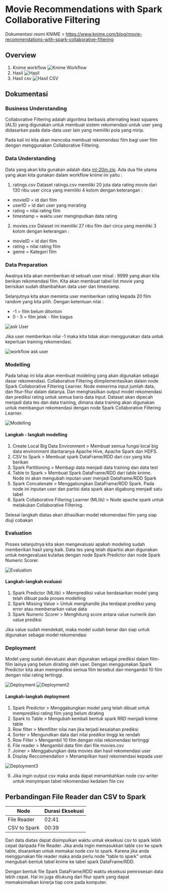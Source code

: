 # Movie Recommendations with Spark Collaborative Filtering
Dokumentasi resmi KNIME > https://www.knime.com/blog/movie-recommendations-with-spark-collaborative-filtering

## Overview
1. Knime workflow
![Knime Workflow](./dokumentasi/workflow.png)
2. Hasil
![Hasil](./dokumentasi/hasil.png)
3. Hasil csv
![Hasil CSV](./dokumentasi/hasilcsv.png)

## Dokumentasi
### Business Understanding
Collaborative Filtering adalah algoritma berbasis alternating least squares (ALS) yang digunakan untuk membuat sistem rekomendasi untuk user yang didasarkan pada data-data user lain yang memiliki pola yang mirip.

Pada kali ini kita akan mencoba membuat rekomendasi film bagi user film dengan menggunakan Collaborative Filtering.

### Data Understanding

Data yang akan kita gunakan adalah data [ml-20m.zip](https://grouplens.org/datasets/movielens/). Ada dua file utama yang akan kita gunakan dalam workflow knime ini yaitu :

1. ratings.csv
Dataset ratings.csv memiliki 20 juta data rating movie dari 130 ribu user circa yang memiliki 4 kolom dengan keterangan :
  - movieID = id dari film
  - userID = id dari user yang merating
  - rating = nilai rating film
  - timestamp = waktu user menginputkan data rating

2. movies.csv
Dataset ini memiliki 27 ribu film dari circa yang memiliki 3 kolom dengan keterangan :
  - movieID = id dari film
  - rating = nilai rating film
  - genre = Kategori film

### Data Preparation

Awalnya kita akan memberikan id sebuah user misal : 9999 yang akan kita berikan rekomendasi film. Kita akan membuat tabel list movie yang berisikan sudah ditambahkan data user dan timestamp.

Selanjutnya kita akan meminta user memberikan rating kepada 20 film random yang kita pilih. Dengan ketentuan nilai :
- -1 = film belum ditonton
- 0 - 5 = film jelek - film bagus

![ask User](./dokumentasi/askuser.png)

Jika user memberikan nilai -1 maka kita tidak akan menggunakan data untuk keperluan training rekomendasi.

![workflow ask user](./dokumentasi/workflowaskuser.png)

### Modelling

Pada tahap ini kita akan membuat modeling yang akan digunakan sebagai dasar rekomendasi. Collaborative Filtering diimplementasikan dalam node Spark Collaborative Filtering Learner. Node menerima input jumlah data, dan fitur-fitur dalam datanya. Dan menghasilkan output model rekomendasi dan prediksi rating untuk semua baris data input. Dataset akan dipecah menjadi data tes dan data training, dimana data training akan digunakan untuk membangun rekomendasi dengan node Spark Collaborative Filtering Learner.

![Modelling](./dokumentasi/modelling.png)

#### Langkah - langkah modelling
1. Create Local Big Data Environment > Membuat semua fungsi local big data environment diantaranya Apache Hive, Apache Spark dan HDFS.
2. CSV to Spark > Membuat spark DataFrame/RDD dari csv yang kita berikan
3. Spark Partitioning > Membagi data menjadi data training dan data test 
4. Table to Spark > Membuat Spark DataFrame/RDD dari table knime. Node ini akan mengubah inputan user menjadi Dataframe/RDD Spark
5. Spark Concatenate > Menggabungkan DataFrame/RDD Spark. Pada node ini inputan user dan partisi data spark akan digabung menjadi satu tabel
6. Spark Collaborative Filtering Learner (MLlib) > Node apache spark untuk melakukan Collaborative Filtering.

Selesai langkah diatas akan dihasilkan model rekomendasi film yang siap diuji cobakan

### Evaluation

Proses selanjutnya kita akan mengevaluasi apakah modeling sudah memberikan hasil yang baik. Data tes yang telah dipartisi akan digunakan untuk mengevaluasi kulaitas dengan node Spark Predictor dan node Spark Numeric Scorer.

![Evaluation](./dokumentasi/evaluasi.png)

#### Langkah-langkah evaluasi
1. Spark Predictor (MLlib) > Memprediksi value berdasarkan model yang telah dibuat pada proses modelling
2. Spark Missing Value > Untuk menghandle jika terdapat prediksi yang error atau membenarkan value data
3. Spark Numeric Scorer > Menghitung score antara value numerik dan value prediksi

Jika value sudah mendekati, maka model sudah benar dan siap untuk digunakan sebagai model rekomendasi

### Deployment

Model yang sudah dievaluasi akan digunakan sebagai prediksi dalam film-film lainya yang belum dirating oleh user. Dengan menggunakan Spark Predictor kita akan memprediksi semua film tersebut dan mengambil 10 film dengan nilai rating tertinggi.

![Deployment](./dokumentasi/deploy.png)
![Deployment2](./dokumentasi/deploy2.png)

#### Langkah-langkah deployment
1. Spark Predictor > Menggabungkan model yang telah dibuat untuk memprediksi rating film yang belum dirating
2. Spark to Table > Mengubah kembali bentuk spark RRD menjadi knime table
3. Row filter > Memfilter nilai nan jika terjadi kesalahan prediksi
4. Sorter > Mengurutkan data dari nilai prediksi tinggi ke rendah
5. Row Filter > Mengambil 10 film dengan nilai rekomendasi tertinggi
6. File reader > Mengambil data film dari file movies.csv
7. Joiner > Menggabungkan data movies dan hasil rekomendasi user
8. Display Reccomendation > Menampilkan hasil rekomendasi kepada user

![Deployment3](./dokumentasi/deploy3.png)

9. Jika ingin output csv maka anda dapat menambahkan node csv writer untuk menyimpan tabel rekomendasi kedalam file csv

## Perbandingan File Reader dan CSV to Spark 
Node | Durasi Eksekusi 
--- | ---
File Reader | 02:41 
CSV to Spark | 00:39

Dari data diatas dapat disimpulkan waktu untuk eksekusi csv to spark lebih cepat daripada File Reader. Jika anda ingin memasukkan table csv ke spark table, disarankan untuk memakai node csv to spark. Karena jika anda menggunakan file reader maka anda perlu node "table to spark" untuk mengubah bentuk tabel knime ke tabel spark DataFrame/RDD.

Dengan bentuk file Spark DataFrame/RDD waktu eksekusi pemrosesan data lebih cepat. Hal ini juga ditukung dari fitur spark yang dapat memaksimalkan kinerja tiap core pada komputer.

